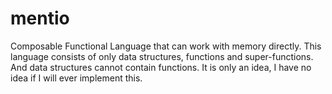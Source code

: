 # mentio
Composable Functional Language that can work with memory directly. This language consists of only data structures, functions and super-functions. And data structures cannot contain functions. It is only an idea, I have no idea if I will ever implement this.
